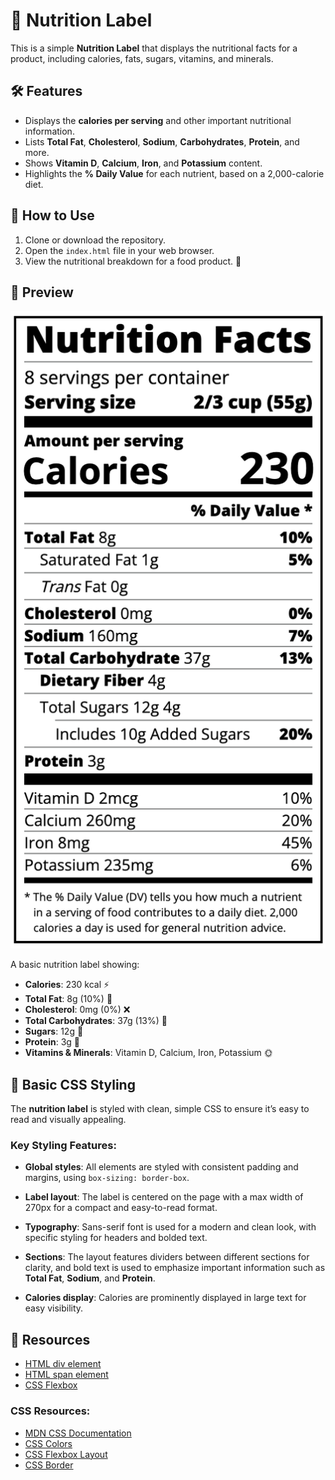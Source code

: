 # 🍏 Nutrition Label

This is a simple **Nutrition Label** that displays the nutritional facts for a product, including calories, fats, sugars, vitamins, and minerals.

## 🛠 Features

- Displays the **calories per serving** and other important nutritional information.
- Lists **Total Fat**, **Cholesterol**, **Sodium**, **Carbohydrates**, **Protein**, and more.
- Shows **Vitamin D**, **Calcium**, **Iron**, and **Potassium** content.
- Highlights the **% Daily Value** for each nutrient, based on a 2,000-calorie diet.

## 🚀 How to Use

1. Clone or download the repository.
2. Open the `index.html` file in your web browser.
3. View the nutritional breakdown for a food product. 🌟

## 📸 Preview

![Nutrition Label Screenshot](images/screenshot.png)

A basic nutrition label showing:

- **Calories**: 230 kcal ⚡
- **Total Fat**: 8g (10%) 🍳
- **Cholesterol**: 0mg (0%) ❌
- **Total Carbohydrates**: 37g (13%) 🍞
- **Sugars**: 12g 🍬
- **Protein**: 3g 🍗
- **Vitamins & Minerals**: Vitamin D, Calcium, Iron, Potassium 🌞

## 🎨 Basic CSS Styling

The **nutrition label** is styled with clean, simple CSS to ensure it’s easy to read and visually appealing.

### Key Styling Features:

- **Global styles**: All elements are styled with consistent padding and margins, using `box-sizing: border-box`.
- **Label layout**: The label is centered on the page with a max width of 270px for a compact and easy-to-read format.

- **Typography**: Sans-serif font is used for a modern and clean look, with specific styling for headers and bolded text.

- **Sections**: The layout features dividers between different sections for clarity, and bold text is used to emphasize important information such as **Total Fat**, **Sodium**, and **Protein**.

- **Calories display**: Calories are prominently displayed in large text for easy visibility.

## 🔗 Resources

- [HTML div element](https://developer.mozilla.org/en-US/docs/Web/HTML/Element/div)
- [HTML span element](https://developer.mozilla.org/en-US/docs/Web/HTML/Element/span)
- [CSS Flexbox](https://developer.mozilla.org/en-US/docs/Web/CSS/CSS_Flexible_Box_Layout)

### CSS Resources:

- [MDN CSS Documentation](https://developer.mozilla.org/en-US/docs/Web/CSS)
- [CSS Colors](https://developer.mozilla.org/en-US/docs/Web/CSS/color)
- [CSS Flexbox Layout](https://developer.mozilla.org/en-US/docs/Web/CSS/CSS_Flexible_Box_Layout)
- [CSS Border](https://developer.mozilla.org/en-US/docs/Web/CSS/border)
